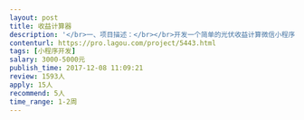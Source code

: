 ```yaml
---                
layout: post       
title: 收益计算器           
description: '</br>一、项目描述：</br></br>开发一个简单的光伏收益计算微信小程序，用户在一个表单页面输入几个数据后（比如光照条件、贷款金额等），后台根据我们提供的算法进行计算，最后向用户展示收益情况。</br></br>二、主要功能点：</br></br>表单、后台算法（我们会提供）、输出页面</br></br>三、可参考产品：</br></br>http://www.pvbao.net/CalculateParent.aspx</br></br>四、人员要求：</br></br>能做上述开发就可以</br>'     
contenturl: https://pro.lagou.com/project/5443.html      
tags: [小程序开发]            
salary: 3000-5000元          
publish_time: 2017-12-08 11:09:21         
review: 1593人                   
apply: 15人                   
recommend: 5人                   
time_range: 1-2周              
---                 
```

